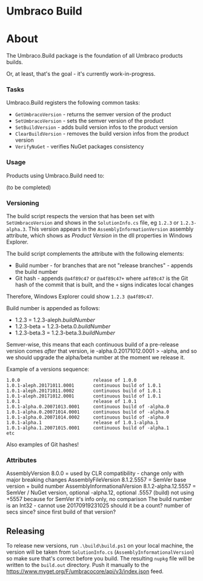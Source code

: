 Umbraco Build
=

# About

The Umbraco.Build package is the foundation of all Umbraco products builds.

Or, at least, that's the goal - it's currently work-in-progress.

### Tasks

Umbraco.Build registers the following common tasks:

* `GetUmbracoVersion` - returns the semver version of the product
* `SetUmbracoVersion` - sets the semver version of the product
* `SetBuildVersion` - adds build version infos to the product version
* `ClearBuildVersion` - removes the build version infos from the product version
* `VerifyNuGet` - verifies NuGet packages consistency

### Usage

Products using Umbraco.Build need to:

(to be completed)

### Versioning

The build script respects the version that has been set with `SetUmbracoVersion` and shows in the `SolutionInfo.cs` file, eg `1.2.3` or `1.2.3-alpha.3`. This version appears in the `AssemblyInformationVersion` assembly attribute, which shows as *Product Version* in the dll properties in Windows Explorer.

The build script complements the attribute with the following elements:

* Build number - for branches that are not "release branches" - appends the build number
* Git hash - appends `@a4f89c47` or `@a4f89c47+` where `a4f89c47` is the Git hash of the commit that is built, and the `+` signs indicates local changes

Therefore, Windows Explorer could show `1.2.3 @a4f89c47`.

Build number is appended as follows:

* 1.2.3 = 1.2.3-aleph.*buildNumber*
* 1.2.3-beta = 1.2.3-beta.0.*buildNumber*
* 1.2.3-beta.3 = 1.2.3-beta.3.*buildNumber*

Semver-wise, this means that each continuous build of a pre-release version comes *after* that version, ie -alpha.0.20171012.0001 > -alpha, and so we should upgrade the alpha/beta number at the moment we release it.

Example of a versions sequence:

    1.0.0                           release of 1.0.0
    1.0.1-aleph.20171011.0001       continuous build of 1.0.1
    1.0.1-aleph.20171011.0002       continuous build of 1.0.1
    1.0.1-aleph.20171012.0001       continuous build of 1.0.1
    1.0.1                           release of 1.0.1
    1.0.1-alpha.0.20071013.0001     continuous build of -alpha.0
    1.0.1-alpha.0.20071014.0001     continuous build of -alpha.0
    1.0.1-alpha.0.20071014.0002     continuous build of -alpha.0
    1.0.1-alpha.1                   release of 1.0.1-alpha.1
    1.0.1-alpha.1.20071015.0001     continuous build of -alpha.1
    etc

Also examples of Git hashes!

### Attributes

AssemblyVersion 8.0.0
  = used by CLR compatibility - change only with major breaking changes
AssemblyFileVersion 8.1.2.5557
  = SemVer base version + build number
AssemblyInformationalVersion 8.1.2-alpha.12.5557
  = SemVer / NuGet version, optional -alpha.12, optional .5557 (build)
  not using +5557 because for SemVer it's info only, no comparison
The build number is an Int32 - cannot use 20170919231025
should it be a count? number of secs since? since first build of that version?

## Releasing

To release new versions, run `.\build\build.ps1` on your local machine, the version will be taken from `SolutionInfo.cs` (`AssemblyInformationalVersion`) so make sure that's correct before you build. 
The resulting `nupkg` file will be written to the `build.out` directory. Push it manually to the https://www.myget.org/F/umbracocore/api/v3/index.json feed.